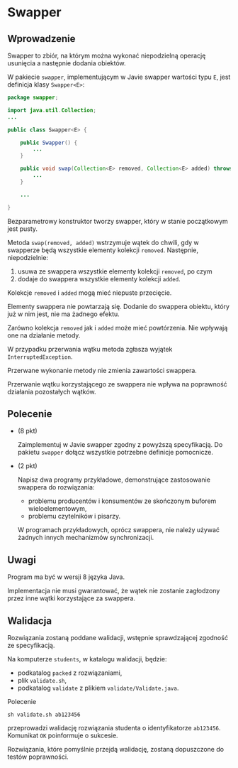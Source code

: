 # Swapper

## Wprowadzenie

Swapper to zbiór, na którym można wykonać niepodzielną operację usunięcia a następnie dodania obiektów.

W pakiecie `swapper`, implementującym w Javie swapper wartości typu `E`, jest definicja klasy `Swapper<E>`:
```java
package swapper;

import java.util.Collection;
...

public class Swapper<E> {

    public Swapper() {
        ...
    }

    public void swap(Collection<E> removed, Collection<E> added) throws InterruptedException {
        ...
    }

    ...

}
```

Bezparametrowy konstruktor tworzy swapper, który w stanie początkowym jest pusty.

Metoda `swap(removed, added)` wstrzymuje wątek do chwili, gdy w swapperze będą wszystkie elementy kolekcji `removed`. Następnie, niepodzielnie:
1. usuwa ze swappera wszystkie elementy kolekcji `removed`, po czym
2. dodaje do swappera wszystkie elementy kolekcji `added`.

Kolekcje `removed` i `added` mogą mieć niepuste przecięcie.

Elementy swappera nie powtarzają się. Dodanie do swappera obiektu, który już w nim jest, nie ma żadnego efektu.

Zarówno kolekcja `removed` jak i `added` może mieć powtórzenia. Nie wpływają one na działanie metody.

W przypadku przerwania wątku metoda zgłasza wyjątek `InterruptedException`.

Przerwane wykonanie metody nie zmienia zawartości swappera.

Przerwanie wątku korzystającego ze swappera nie wpływa na poprawność działania pozostałych wątków.

## Polecenie

* (8 pkt)

  Zaimplementuj w Javie swapper zgodny z powyższą specyfikacją. Do pakietu `swapper` dołącz wszystkie potrzebne definicje pomocnicze.

* (2 pkt)

  Napisz dwa programy przykładowe, demonstrujące zastosowanie swappera do rozwiązania:

  * problemu producentów i konsumentów ze skończonym buforem wieloelementowym,
  * problemu czytelników i pisarzy.

  W programach przykładowych, oprócz swappera, nie należy używać żadnych innych mechanizmów synchronizacji.

## Uwagi

Program ma być w wersji 8 języka Java.

Implementacja nie musi gwarantować, że wątek nie zostanie zagłodzony przez inne wątki korzystające za swappera.

## Walidacja

Rozwiązania zostaną poddane walidacji, wstępnie sprawdzającej zgodność ze specyfikacją.

Na komputerze `students`, w katalogu walidacji, będzie:
* podkatalog `packed` z rozwiązaniami,
* plik `validate.sh`,
* podkatalog `validate` z plikiem `validate/Validate.java`.

Polecenie
```
sh validate.sh ab123456
```
przeprowadzi walidację rozwiązania studenta o identyfikatorze `ab123456`. Komunikat `OK` poinformuje o sukcesie.

Rozwiązania, które pomyślnie przejdą walidację, zostaną dopuszczone do testów poprawności.

